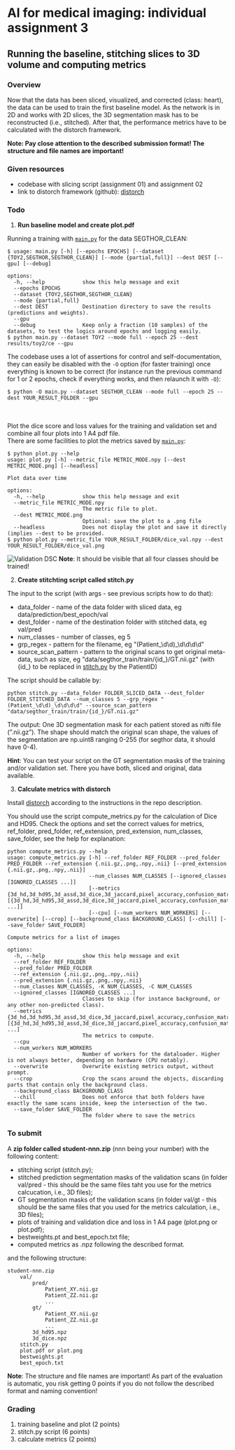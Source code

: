 # AI for medical imaging: individual assignment 3

## Running the baseline, stitching slices to 3D volume and computing metrics

### Overview

Now that the data has been sliced, visualized, and corrected (class: heart),
the data can be used to train the first baseline model.
As the network is in 2D and works with 2D slices,
the 3D segmentation mask has to be reconstructed (i.e., stitched).
After that, the performance metrics have to be calculated with the distorch framework.

**Note: Pay close attention to the described submission format! The structure and file names are important!**

### Given resources

- codebase with slicing script (assignment 01) and assignment 02
- link to distorch framework (github): [distorch](https://github.com/jeromerony/distorch)

### Todo

1. **Run baseline model and create plot.pdf**

Running a training with [`main.py`](../main.py) for the data SEGTHOR_CLEAN:

```
$ usage: main.py [-h] [--epochs EPOCHS] [--dataset {TOY2,SEGTHOR,SEGTHOR_CLEAN}] [--mode {partial,full}] --dest DEST [--gpu] [--debug]

options:
  -h, --help            show this help message and exit
  --epochs EPOCHS
  --dataset {TOY2,SEGTHOR,SEGTHOR_CLEAN}
  --mode {partial,full}
  --dest DEST           Destination directory to save the results (predictions and weights).
  --gpu
  --debug               Keep only a fraction (10 samples) of the datasets, to test the logics around epochs and logging easily.
$ python main.py --dataset TOY2 --mode full --epoch 25 --dest results/toy2/ce --gpu
```

The codebase uses a lot of assertions for control and self-documentation,
they can easily be disabled with the `-O` option (for faster training) once everything is known to be correct
(for instance run the previous command for 1 or 2 epochs, check if everything works, and then relaunch it with `-O`):

```
$ python -O main.py --dataset SEGTHOR_CLEAN --mode full --epoch 25 --dest YOUR_RESULT_FOLDER --gpu
```

<br><br>
Plot the dice score and loss values for the training and validation set and combine all four plots into 1 A4 pdf
file. <Br>
There are some facilities to plot the metrics saved by [`main.py`](../main.py):

```
$ python plot.py --help
usage: plot.py [-h] --metric_file METRIC_MODE.npy [--dest METRIC_MODE.png] [--headless]

Plot data over time

options:
  -h, --help            show this help message and exit
  --metric_file METRIC_MODE.npy
                        The metric file to plot.
  --dest METRIC_MODE.png
                        Optional: save the plot to a .png file
  --headless            Does not display the plot and save it directly (implies --dest to be provided.
$ python plot.py --metric_file YOUR_RESULT_FOLDER/dice_val.npy --dest YOUR_RESULT_FOLDER/dice_val.png
```

![Validation DSC](../dice_val.png)
**Note**: It should be visible that all four classes should be trained!

2. **Create stitchting script called stitch.py**

The input to the script (with args - see previous scripts how to do that):

- data_folder - name of the data folder with sliced data, eg data/prediction/best_epoch/val
- dest_folder - name of the destination folder with stitched data, eg val/pred
- num_classes - number of classes, eg 5
- grp_regex - pattern for the filename, eg "(Patient_\d\d)_\d\d\d\d"
- source_scan_pattern - pattern to the original scans to get original meta-data, such as size, eg "data/segthor_train/train/{id_}/GT.nii.gz" (with
  {id_} to be replaced in [stitch.py](http://stitch.py) by the PatientID)

The script should be callable by:

```
python stitch.py --data_folder FOLDER_SLICED_DATA --dest_folder FOLDER_STITCHED_DATA --num_classes 5 --grp_regex "(Patient_\d\d)_\d\d\d\d" --source_scan_pattern "data/segthor_train/train/{id_}/GT.nii.gz"
```

The output:
One 3D segmentation mask for each patient stored as nifti file (”.nii.gz”).
The shape should match the original scan shape, the values of the segmentation are np.uint8 ranging 0-255 (for segthor
data, it should have 0-4).

**Hint**: You can test your script on the GT segmentation masks of the training and/or validation set. There you have
both, sliced and original, data available.

3. **Calculate metrics with distorch**

Install [distorch](https://github.com/jeromerony/distorch) according to the instructions in the repo description.

You should use the script compute_metrics.py for the calculation of Dice and HD95.
Check the options and set the correct values for metrics, ref_folder, pred_folder, ref_extension, pred_extension,
num_classes, save_folder, see the help for explanation:

```
python compute_metrics.py --help
usage: compute_metrics.py [-h] --ref_folder REF_FOLDER --pred_folder PRED_FOLDER --ref_extension {.nii.gz,.png,.npy,.nii} [--pred_extension {.nii.gz,.png,.npy,.nii}]
                          --num_classes NUM_CLASSES [--ignored_classes [IGNORED_CLASSES ...]]
                          [--metrics {3d_hd,3d_hd95,3d_assd,3d_dice,3d_jaccard,pixel_accuracy,confusion_matrix} [{3d_hd,3d_hd95,3d_assd,3d_dice,3d_jaccard,pixel_accuracy,confusion_matrix} ...]]
                          [--cpu] [--num_workers NUM_WORKERS] [--overwrite] [--crop] [--background_class BACKGROUND_CLASS] [--chill] [--save_folder SAVE_FOLDER]

Compute metrics for a list of images

options:
  -h, --help            show this help message and exit
  --ref_folder REF_FOLDER
  --pred_folder PRED_FOLDER
  --ref_extension {.nii.gz,.png,.npy,.nii}
  --pred_extension {.nii.gz,.png,.npy,.nii}
  --num_classes NUM_CLASSES, -K NUM_CLASSES, -C NUM_CLASSES
  --ignored_classes [IGNORED_CLASSES ...]
                        Classes to skip (for instance background, or any other non-predicted class).
  --metrics {3d_hd,3d_hd95,3d_assd,3d_dice,3d_jaccard,pixel_accuracy,confusion_matrix} [{3d_hd,3d_hd95,3d_assd,3d_dice,3d_jaccard,pixel_accuracy,confusion_matrix} ...]
                        The metrics to compute.
  --cpu
  --num_workers NUM_WORKERS
                        Number of workers for the dataloader. Higher is not always better, depending on hardware (CPU notably).
  --overwrite           Overwrite existing metrics output, without prompt.
  --crop                Crop the scans around the objects, discarding parts that contain only the background class.
  --background_class BACKGROUND_CLASS
  --chill               Does not enforce that both folders have exactly the same scans inside, keep the intersection of the two.
  --save_folder SAVE_FOLDER
                        The folder where to save the metrics
```

### To submit

A **zip folder called student-nnn.zip** (nnn being your number) with the following content:

- stitching script (stitch.py);
- stitched prediction segmentation masks of the validation scans (in folder val/pred - this should be the same files taht you use for the metrics calcucation, i.e., 3D files);
- GT segmentation masks of the validation scans (in folder val/gt - this should be the same files that you used for the metrics calculation, i.e., 3D files);
- plots of training and validation dice and loss in 1 A4 page (plot.png or plot.pdf);
- bestweights.pt and best_epoch.txt file;
- computed metrics as .npz following the described format.

and the following structure:

```
student-nnn.zip
    val/
        pred/
            Patient_XY.nii.gz
            Patient_ZZ.nii.gz
            ...
        gt/
            Patient_XY.nii.gz
            Patient_ZZ.nii.gz
            ...
        3d_hd95.npz
        3d_dice.npz
    stitch.py
    plot.pdf or plot.png
    bestweights.pt
    best_epoch.txt
```

**Note**: The structure and file names are important! As part of the evaluation is automatic, you risk getting 0 points
if you do not follow the described format and naming convention!

### Grading

1. training baseline and plot (2 points)
2. stitch.py script (6 points)
3. calculate metrics (2 points)